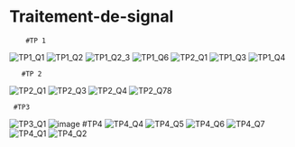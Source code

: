 # Traitement-de-signal
        #TP 1 
![TP1_Q1](https://user-images.githubusercontent.com/105250080/214533202-4a0b7f72-ff3b-4c38-bbad-eba3e4bbef06.png)
![TP1_Q2](https://user-images.githubusercontent.com/105250080/214533791-b83e08a5-9865-47e7-b91e-05d70a1d573d.png)
![TP1_Q2_3](https://user-images.githubusercontent.com/105250080/214533861-d22dc1b9-2fec-430b-b4b4-dacc0257a408.png)
![TP1_Q6](https://user-images.githubusercontent.com/105250080/214533933-71d52114-e5f3-4e6c-b0b1-c6871ebc565f.png)
![TP2_Q1](https://user-images.githubusercontent.com/105250080/214533944-66982a4b-6568-4101-ba6b-fc6742870569.png)
![TP1_Q3](https://user-images.githubusercontent.com/105250080/214533949-299ee80a-86f8-4ac1-8211-19a194f20dbb.png)
![TP1_Q4](https://user-images.githubusercontent.com/105250080/214533954-d89302e6-0873-49fe-8b75-b71503354219.png)

       #TP 2
![TP2_Q1](https://user-images.githubusercontent.com/105250080/214534215-cce84628-f778-46fa-b8ec-2df7f1dfa544.png)
![TP2_Q3](https://user-images.githubusercontent.com/105250080/214534222-e52c029d-bfa9-4f8f-8f74-aced0c8a664f.png)
![TP2_Q4](https://user-images.githubusercontent.com/105250080/214534223-77c571b2-8013-4295-bac9-95d2c3d5af89.png)
![TP2_Q78](https://user-images.githubusercontent.com/105250080/214534227-fb86c1df-d829-4849-8226-2fd51d522bfe.png)


     #TP3
![TP3_Q1](https://user-images.githubusercontent.com/105250080/214534470-5f5fda96-604f-40a4-a9b7-7dfaa53233af.png)
![image](https://user-images.githubusercontent.com/105250080/214534670-8798248e-7226-4610-91d5-c1324a7ea12d.png)
     #TP4
![TP4_Q4](https://user-images.githubusercontent.com/105250080/214534784-4344c5bd-55d7-46b3-a3b4-024344553b46.png)
![TP4_Q5](https://user-images.githubusercontent.com/105250080/214534791-b64d822f-8ffd-470b-aafe-d363975e759b.png)
![TP4_Q6](https://user-images.githubusercontent.com/105250080/214534796-48bd7804-50f0-4443-b4d3-1421ae98b997.png)
![TP4_Q7](https://user-images.githubusercontent.com/105250080/214534800-904ea3df-7c14-423d-a046-288fe12fe2af.png)
![TP4_Q1](https://user-images.githubusercontent.com/105250080/214534804-064b5874-2f21-4b6d-bcbd-c7a560bbad13.png)
![TP4_Q2](https://user-images.githubusercontent.com/105250080/214534808-9336f397-aede-44ee-b874-63cb35fafd56.png)
